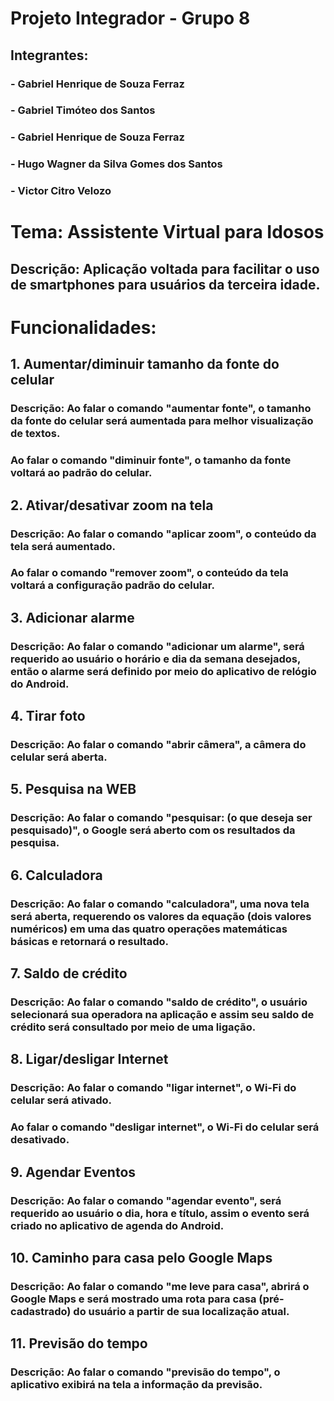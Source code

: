 # Projeto Integrador - Grupo 8

## Integrantes:

### - Gabriel Henrique de Souza Ferraz
### - Gabriel Timóteo dos Santos
### - Gabriel Henrique de Souza Ferraz
### - Hugo Wagner da Silva Gomes dos Santos
### - Victor Citro Velozo

# Tema: Assistente Virtual para Idosos

## Descrição: Aplicação voltada para facilitar o uso de smartphones para usuários da terceira idade.

# Funcionalidades: 

## 1. Aumentar/diminuir tamanho da fonte do celular

### Descrição: Ao falar o comando "aumentar fonte", o tamanho da fonte do celular será aumentada para melhor visualização de textos.
### Ao falar o comando "diminuir fonte", o tamanho da fonte voltará ao padrão do celular.

## 2. Ativar/desativar zoom na tela

### Descrição: Ao falar o comando "aplicar zoom", o conteúdo da tela será aumentado.
### Ao falar o comando "remover zoom", o conteúdo da tela voltará a configuração padrão do celular.

## 3. Adicionar alarme

### Descrição: Ao falar o comando "adicionar um alarme", será requerido ao usuário o horário e dia da semana desejados, então o alarme será definido por meio do aplicativo de relógio do Android.

## 4. Tirar foto

### Descrição: Ao falar o comando "abrir câmera", a câmera do celular será aberta.

## 5. Pesquisa na WEB

### Descrição: Ao falar o comando "pesquisar: (o que deseja ser pesquisado)", o Google será aberto com os resultados da pesquisa.

## 6. Calculadora

### Descrição: Ao falar o comando "calculadora", uma nova tela será aberta, requerendo os valores da equação (dois valores numéricos) em uma das quatro operações matemáticas básicas e retornará o resultado.

## 7. Saldo de crédito

### Descrição: Ao falar o comando "saldo de crédito", o usuário selecionará sua operadora na aplicação e assim seu saldo de crédito será consultado por meio de uma ligação.

## 8. Ligar/desligar Internet

### Descrição: Ao falar o comando "ligar internet", o Wi-Fi do celular será ativado. 
### Ao falar o comando "desligar internet", o Wi-Fi do celular será desativado.

## 9. Agendar Eventos

### Descrição: Ao falar o comando "agendar evento", será requerido ao usuário o dia, hora e título, assim o evento será criado no aplicativo de agenda do Android.

## 10. Caminho para casa pelo Google Maps

### Descrição: Ao falar o comando "me leve para casa", abrirá o Google Maps e será mostrado uma rota para casa (pré-cadastrado) do usuário a partir de sua localização atual.

## 11. Previsão do tempo

### Descrição: Ao falar o comando "previsão do tempo", o aplicativo exibirá na tela a informação da previsão.
